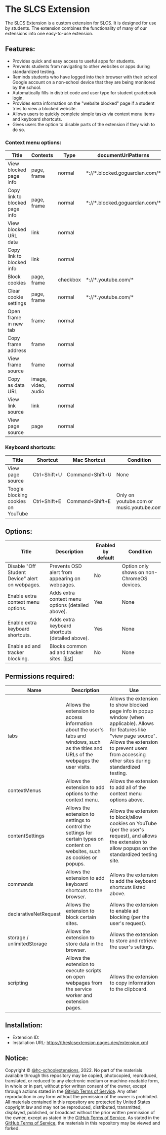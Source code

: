 # The SLCS Extension

The SLCS Extension is a custom extension for SLCS. It is designed for use by students. The extension combines the functionality of many of our extensions into one easy-to-use extension.

## Features:
- Provides quick and easy access to useful apps for students.
- Prevents students from navigating to other websites or apps during standardized testing.
- Reminds students who have logged into their browser with their school Google account on a non-school device that they are being monitored by the school.
- Automatically fills in district code and user type for student gradebook login.
- Provides extra information on the "website blocked" page if a student tries to view a blocked website.
- Allows users to quickly complete simple tasks via context menu items and keyboard shortcuts.
- Gives users the option to disable parts of the extension if they wish to do so.

### Context menu options:

| Title | Contexts | Type | documentUrlPatterns | targetUrlPatterns |
| --------------- | --------------- | --------------- | --------------- | --------------- |
| View blocked page info | page, frame | normal | \*://\*.blocked.goguardian.com/\* |
| Copy link to blocked page info | page, frame | normal | \*://\*.blocked.goguardian.com/\* |
| View blocked URL data | link | normal | | \*://\*.blocked.goguardian.com/\* |
| Copy link to blocked info | link | normal | | \*://\*.blocked.goguardian.com/\* |
| Block cookies | page, frame | checkbox | \*://\*.youtube.com/\* |
| Clear cookie settings | page, frame | normal | \*://\*.youtube.com/\* |
| Open frame in new tab | frame | normal |
| Copy frame address | frame | normal |
| View frame source | frame | normal |
| Copy as data URL | image, video, audio | normal |
| View link source | link | normal |
| View page source | page | normal |

### Keyboard shortcuts: 

| Title | Shortcut | Mac Shortcut | Condition |
| --------------- | --------------- | --------------- | --------------- |
| View page source | Ctrl+Shift+U | Command+Shift+U | None |
| Toogle blocking cookies on YouTube | Ctrl+Shift+E | Command+Shift+E | Only on youtube.com or music.youtube.com

## Options: 
| Title | Description | Enabled by default | Condition |
| ----- | ----------- | ------------------ | --------- |
| Disable "Off Student Device" alert on webpages. | Prevents OSD alert from appearing on webpages. | No | Option only shows on non-ChromeOS devices. |
| Enable extra context menu options. | Adds extra context menu options (detailed above). | Yes | None |
| Enable extra keyboard shortcuts. | Adds extra keyboard shortcuts (detailed above). | Yes | None |
| Enable ad and tracker blocking. | Blocks common ad and tracker sites. [[list](https://github.com/hc-schoolextensions/the-slcs-extension/blob/data/adblockfilters.txt)] | No | None |


## Permissions required:
| Name | Description | Use |
| --------------- | --------------- | --------------- |
| tabs | Allows the extension to access information about the user's tabs and windows, such as the titles and URLs of the webpages the user visits. | Allows the extension to show blocked page info in popup window (when applicable). Allows for features like "view page source". Allows the extension to prevent users from accessing other sites during standardized testing. |
| contextMenus | Allows the extension to add options to the context menu. | Allows the extension to add all of the context menu options above. |
| contentSettings | Allows the extension to settings to control the settings for certain types on content on websites, such as cookies or popups. | Allows the extension to block/allow cookies on YouTube (per the user's request), and allows the extension to allow popups on the standardized testing site. |
| commands | Allows the extension to add keyboard shortcuts to the browser. | Allows the extension to add the keyboard shortcuts listed above. |
| declarativeNetRequest | Allows the extension to block certain sites. | Allows the extension to enable ad blocking (per the user's request). |
| storage / unlimitedStorage | Allows the extension to store data in the browser. | Allows the extension to store and retrieve the user's settings. |
| scripting | Allows the extension to execute scripts on open webpages from the service worker and extension pages. | Allows the extension to copy information to the clipboard. |

## Installation:
- Extension ID: 
- Installation URL: https://theslcsextension.pages.dev/extension.xml

## Notice:

Copyright © [@hc-schoolextensions](https://github.dev/hc-schoolextensions/ '@hc-schoolextensions'), 2022. No part of the materials available through this repository may be copied, photocopied, reproduced, translated, or reduced to any electronic medium or machine-readable form, in whole or in part, without prior written consent of the owner, except through actions stated in the [GitHub Terms of Service](https://docs.github.com/en/site-policy/github-terms/github-terms-of-service#5-license-grant-to-other-users). Any other reproduction in any form without the permission of the owner is prohibited. All materials contained in this repository are protected by United States copyright law and may not be reproduced, distributed, transmitted, displayed, published, or broadcast without the prior written permission of the owner, except as stated in the [GitHub Terms of Service](https://docs.github.com/en/site-policy/github-terms/github-terms-of-service#5-license-grant-to-other-users). As stated in the [GitHub Terms of Service](https://docs.github.com/en/site-policy/github-terms/github-terms-of-service#5-license-grant-to-other-users), the materials in this repository may be viewed and forked.